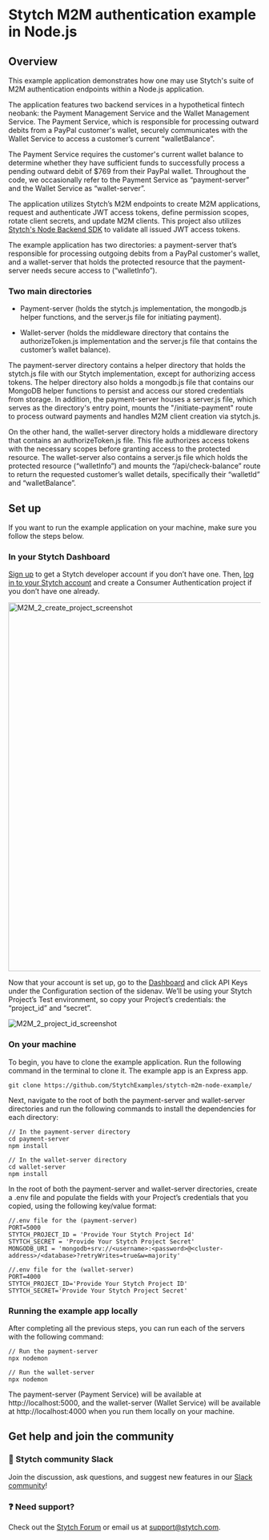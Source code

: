 # Stytch M2M authentication example in Node.js
## Overview
This example application demonstrates how one may use Stytch's suite of M2M authentication endpoints within a Node.js application. 

The application features two backend services in a hypothetical fintech neobank: the Payment Management Service and the Wallet Management Service. The Payment Service, which is responsible for processing outward debits from a PayPal customer's wallet, securely communicates with the Wallet Service to access a customer’s current “walletBalance”.

The Payment Service requires the customer's current wallet balance to determine whether they have sufficient funds to successfully process a pending outward debit of $769 from their PayPal wallet. Throughout the code, we occasionally refer to the Payment Service as “payment-server” and the Wallet Service as “wallet-server”.

The application utilizes Stytch’s M2M endpoints to create M2M applications, request and authenticate JWT access tokens, define permission scopes, rotate client secrets, and update M2M clients. This project also utilizes [Stytch's Node Backend SDK](https://www.npmjs.com/package/stytch) to validate all issued JWT access tokens.

The example application has two directories: a payment-server that’s responsible for processing outgoing debits from a PayPal customer's wallet, and a wallet-server that holds the protected resource that the payment-server needs secure access to (“walletInfo”).
### Two main directories
- Payment-server (holds the stytch.js implementation, the mongodb.js helper functions, and the server.js file for initiating payment).
* Wallet-server (holds the middleware directory that contains the authorizeToken.js implementation and the server.js file that contains the customer’s wallet balance).

The payment-server directory contains a helper directory that holds the stytch.js file with our Stytch implementation, except for authorizing access tokens. The helper directory also holds a mongodb.js file that contains our MongoDB helper functions to persist and access our stored credentials from storage. In addition, the payment-server houses a server.js file, which serves as the directory's entry point, mounts the "/initiate-payment" route to process outward payments and handles M2M client creation via stytch.js.

On the other hand, the wallet-server directory holds a middleware directory that contains an authorizeToken.js file. This file authorizes access tokens with the necessary scopes before granting access to the protected resource. The wallet-server also contains a server.js file which holds the protected resource (“walletInfo”) and mounts the “/api/check-balance” route to return the requested customer’s wallet details, specifically their “walletId” and “walletBalance”.
## Set up
If you want to run the example application on your machine, make sure you follow the steps below.
### In your Stytch Dashboard
[Sign up](https://stytch.com/start-now) to get a Stytch developer account if you don’t have one. Then, [log in to your Stytch account](https://stytch.com/start-now) and create a Consumer Authentication project if you don’t have one already.

<img width="736" alt="M2M_2_create_project_screenshot" src="https://github.com/StytchExamples/stytch-m2m-node-example/assets/154470731/9c7de817-8a15-4794-b2ff-3d81d89bafe1">

Now that your account is set up, go to the [Dashboard](https://stytch.com/dashboard/home) and click API Keys under the Configuration section of the sidenav. We’ll be using your Stytch Project’s Test environment, so copy your Project’s credentials: the “project_id” and “secret”.

![M2M_2_project_id_screenshot](https://github.com/StytchExamples/stytch-m2m-node-example/assets/154470731/cb3c27bc-7dfe-4173-9297-eccbe4e51b61)

### On your machine
To begin, you have to clone the example application. Run the following command in the terminal to clone it. The example app is an Express app.

```
git clone https://github.com/StytchExamples/stytch-m2m-node-example/
```

Next, navigate to the root of both the payment-server and wallet-server directories and run the following commands to install the dependencies for each directory:

```
// In the payment-server directory
cd payment-server
npm install

// In the wallet-server directory
cd wallet-server
npm install
```
In the root of both the payment-server and wallet-server directories, create a .env file and populate the fields with your Project’s credentials that you copied, using the following key/value format:

```
//.env file for the (payment-server)
PORT=5000
STYTCH_PROJECT_ID = 'Provide Your Stytch Project Id'
STYTCH_SECRET = 'Provide Your Stytch Project Secret'
MONGODB_URI = 'mongodb+srv://<username>:<password>@<cluster-address>/<database>?retryWrites=true&w=majority'

//.env file for the (wallet-server)
PORT=4000
STYTCH_PROJECT_ID='Provide Your Stytch Project ID'
STYTCH_SECRET='Provide Your Stytch Project Secret'
```
### Running the example app locally
After completing all the previous steps, you can run each of the servers with the following command:

```
// Run the payment-server
npx nodemon

// Run the wallet-server
npx nodemon
```

The payment-server (Payment Service) will be available at http://localhost:5000, and the wallet-server (Wallet Service) will be available at http://localhost:4000 when you run them locally on your machine. 
## Get help and join the community
### 💬 Stytch community Slack
Join the discussion, ask questions, and suggest new features in our [Slack community](https://stytch.slack.com/join/shared_invite/zt-nil4wo92-jApJ9Cl32cJbEd9esKkvyg#/shared-invite/email)!

### ❓ Need support?
Check out the [Stytch Forum](https://forum.stytch.com/) or email us at support@stytch.com.
